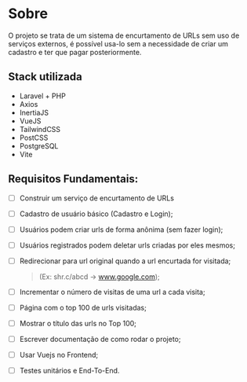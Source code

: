 # Sobre
O projeto se trata de um sistema de encurtamento de URLs sem uso de serviços externos, é possível usa-lo sem a necessidade de criar um cadastro e ter que pagar posteriormente.

## Stack utilizada
- Laravel + PHP
- Axios
- InertiaJS
- VueJS
- TailwindCSS
- PostCSS
- PostgreSQL
- Vite

## Requisitos Fundamentais:
- [ ] Construir um serviço de encurtamento de URLs
- [ ] Cadastro de usuário básico (Cadastro e Login);
- [ ] Usuários podem criar urls de forma anônima (sem fazer login);
- [ ] Usuários registrados podem deletar urls criadas por eles mesmos;
- [ ] Redirecionar para url original quando a url encurtada for visitada;

	> (Ex: shr.c/abcd -> www.google.com);

- [ ] Incrementar o número de visitas de uma url a cada visita;
- [ ] Página com o top 100 de urls visitadas;
- [ ] Mostrar o título das urls no Top 100;
- [ ] Escrever documentação de como rodar o projeto;
- [ ] Usar Vuejs no Frontend;
- [ ] Testes unitários e End-To-End.